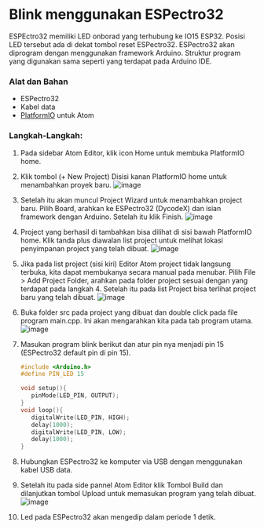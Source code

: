 # Blink menggunakan ESPectro32

ESPEctro32 memiliki LED onborad yang terhubung ke IO15 ESP32. Posisi LED tersebut ada di dekat tombol reset ESPectro32. ESPectro32 akan diprogram dengan menggunakan framework Arduino. Struktur program yang digunakan sama seperti yang terdapat pada Arduino IDE.   

### Alat dan Bahan

  - ESPectro32 
  - Kabel data
  - [PlatformIO] untuk Atom

### Langkah-Langkah:
  1) Pada sidebar Atom Editor, klik icon Home untuk membuka PlatformIO home. 

  2) Klik tombol (+ New Project) Disisi kanan PlatformIO home untuk menambahkan proyek baru.
![image](https://lh5.googleusercontent.com/JNO5VHHm_w0FZNwEDgStMYAOSWa_g-1mvM2QzKdroqIusr_0cOJv7avimos7BWPGAJby62wr2vk80ZZ9WUs-=w1317-h670)

  3) Setelah itu akan muncul Project Wizard untuk menambahkan project baru. Pilih Board, arahkan ke ESPectro32 (DycodeX) dan isian framework dengan Arduino. Setelah itu klik Finish.
![image](https://lh3.googleusercontent.com/2wFt7BXcGz8U9YcVdrt873BUkN5eRlsyl8WzVMrnXpHuBZdLca7GoGUr41Mxq1fIK5rsO3A-a1gvWy17BAjy=w1317-h670)

  4) Project yang berhasil di tambahkan bisa dilihat di sisi bawah PlatformIO home. Klik tanda plus diawalan list project untuk melihat lokasi penyimpanan project yang telah dibuat.
  ![image](https://lh3.googleusercontent.com/m-s_fIjuqWppKf8rix4cIXgkFL9SVJhPf8ihd01OBsgaP8eLDv6C4x4swyZ3P29ChAp18_C6wqzlC3KRFKtB=w1317-h670)
  
 5) Jika pada list project (sisi kiri) Editor Atom project tidak langsung terbuka, kita dapat membukanya secara manual pada menubar. Pilih File > Add Project Folder, arahkan pada folder project sesuai dengan yang terdapat pada langkah 4. Setelah itu pada list Project bisa terlihat project baru yang telah dibuat.
 ![image](https://lh3.googleusercontent.com/hxppQ-OVXsK5DaSohNLawCSLy-rztxTc6szaWQjqFF5w-AddB69-7V6lA6HqcQQSFBuWPAR2O96SLff-w1Qz=w1317-h670)
 
 6) Buka folder src pada project yang dibuat dan double click pada file program main.cpp. Ini akan mengarahkan kita pada tab program utama. 
 ![image](https://lh6.googleusercontent.com/o67p_D8Y5iZyhViVx-Oh-a4856-2r1ZcVVsPhCmXMHgnVqrKC4gAah3X7oS2jdiwkQ7w1JzjlfCFEtz9s4_R=w1317-h670)
 
 7) Masukan program blink berikut dan atur pin nya menjadi pin 15 (ESPectro32 default pin di pin 15).
     ```c++
    #include <Arduino.h>
    #define PIN_LED 15
    
    void setup(){
        pinMode(LED_PIN, OUTPUT);
    }
    void loop(){
        digitalWrite(LED_PIN, HIGH);
        delay(1000);
        digitalWrite(LED_PIN, LOW);
        delay(1000);
    }
    ```
 8) Hubungkan ESPectro32 ke komputer via USB dengan menggunakan kabel USB data.

 9) Setelah itu pada side pannel Atom Editor klik Tombol Build dan dilanjutkan tombol Upload untuk memasukan program yang telah dibuat.
 ![image](https://lh4.googleusercontent.com/mq_liyk2y1Qhv_n6aJm88pN72rqk1lY0bU6DF_4Mr5tGjh8ObkhY4LGz1Kue_mhQzEXvHwEcYeUCNvsq0VEB=w1317-h670)
10) Led pada ESPectro32 akan mengedip dalam periode 1 detik.

   [PlatformIO]: <http://docs.platformio.org/en/latest/ide/atom.html#installation>

